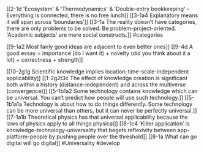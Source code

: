 [[2-1d 'Ecosystem' & 'Thermodynamics' & 'Double-entry bookkeeping' - Everything is connected, there is no free lunch]]
[[3-1a4 Explanatory means it will span across ‘boundaries’]]
[[3-1a The reality doesn’t have categories, there are only problems to be solved. Be problem-project-oriented. 'Academic subjects' are mere social constructs.]]
#categories 

[[9-1a2 Most fairly good ideas are adjacent to even better ones]]
[[9-4d A good essay = importance (do I want it) + novelty (did you think about it a lot) + correctness + strength]]

[[10-2g1g Scientific knowledge implies location-time-scale-independent applicability]]
	[[1-2g2t3c The effect of knowledge creation is significant both within a history (distance-independent) and across the multiverse (convergence)]]
[[5-1b1a2 Some technology contains knowledge which can be universal. You can’t predict how people will use such technology.]]
	[[5-1b1a1a Technology is about how to do things differently. Some technology can be more universal than others, but it can never be perfectly universal.]]
		[[7-1a1b Theoretical physics has that universal applicability because the laws of physics apply to all things physical]]
[[8-1c4 ‘Killer application’ is knowledge-technology-universality that begets reflexivity between app-platform-people by pushing people over the threshold]]
	[[8-1a What can go digital will go digital]]
#Universality 
#develop 


